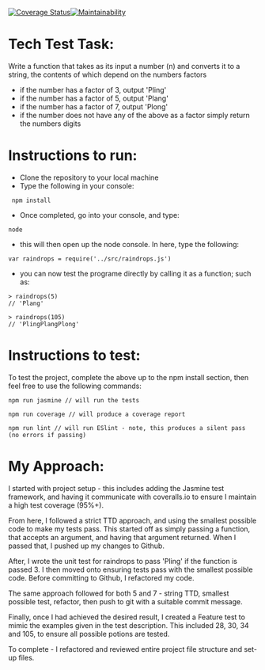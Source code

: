 [![Coverage Status](https://coveralls.io/repos/github/leoncross/deloitte_raindrops/badge.svg?branch=master)](https://coveralls.io/github/leoncross/deloitte_raindrops?branch=master)[![Maintainability](https://api.codeclimate.com/v1/badges/5b89ef1c2dddde53f7c6/maintainability)](https://codeclimate.com/github/leoncross/deloitte_raindrops/maintainability)

# Tech Test Task:

Write a function that takes as its input a number (n) and converts it to a string, the contents of which depend on the numbers factors

- if the number has a factor of 3, output 'Pling'
- if the number has a factor of 5, output 'Plang'
- if the number has a factor of 7, output 'Plong'
- if the number does not have any of the above as a factor simply return the numbers digits

# Instructions to run:

- Clone the repository to your local machine
- Type the following in your console:

```
 npm install

```
- Once completed, go into your console, and type:
```
node
```
- this will then open up the node console. In here, type the following:
```
var raindrops = require('../src/raindrops.js')
```
- you can now test the programe directly by calling it as a function; such as:

```
> raindrops(5)
// 'Plang'

> raindrops(105)
// 'PlingPlangPlong'
```

# Instructions to test:

To test the project, complete the above up to the npm install section, then feel free to use the following commands:

```
npm run jasmine // will run the tests

npm run coverage // will produce a coverage report

npm run lint // will run ESlint - note, this produces a silent pass (no errors if passing)
```

# My Approach:
I started with project setup - this includes adding the Jasmine test framework, and having it communicate with coveralls.io to ensure I maintain a high test coverage (95%+).

From here, I followed a strict TTD approach, and using the smallest possible code to make my tests pass. This started off as simply passing a function, that accepts an argument, and having that argument returned. When I passed that, I pushed up my changes to Github.

After, I wrote the unit test for raindrops to pass 'Pling' if the function is passed 3. I then moved onto ensuring tests pass with the smallest possible code. Before committing to Github, I refactored my code.

The same approach followed for both 5 and 7 - string TTD, smallest possible test, refactor, then push to git with a suitable commit message.

Finally, once I had achieved the desired result, I created a Feature test to mimic the examples given in the test description. This included 28, 30, 34 and 105, to ensure all possible potions are tested.

To complete - I refactored and reviewed entire project file structure and set-up files.
